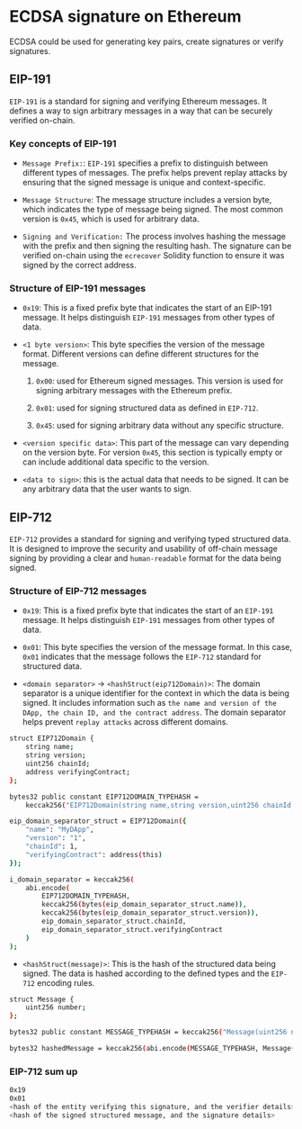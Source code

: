 # ECDSA signature on Ethereum

ECDSA could be used for generating key pairs, create signatures or verify signatures.

## EIP-191

`EIP-191` is a standard for signing and verifying Ethereum messages. It defines a way to sign arbitrary messages in a way that can be securely verified on-chain.

### Key concepts of EIP-191

* `Message Prefix:`: `EIP-191` specifies a prefix to distinguish between different types of messages. The prefix helps prevent replay attacks by ensuring that the signed message is unique and context-specific.

* `Message Structure`: The message structure includes a version byte, which indicates the type of message being signed. The most common version is `0x45`, which is used for arbitrary data.

* `Signing and Verification:` The process involves hashing the message with the prefix and then signing the resulting hash. The signature can be verified on-chain using the `ecrecover` Solidity function to ensure it was signed by the correct address.

### Structure of EIP-191 messages

* `0x19`: This is a fixed prefix byte that indicates the start of an EIP-191 message. It helps distinguish `EIP-191` messages from other types of data.

* `<1 byte version>`: This byte specifies the version of the message format. Different versions can define different structures for the message.

    1. `0x00`: used for Ethereum signed messages. This version is used for signing arbitrary messages with the Ethereum prefix.
   
    2. `0x01`: used for signing structured data as defined in `EIP-712`.

    3. `0x45`: used for signing arbitrary data without any specific structure.

* `<version specific data>`: This part of the message can vary depending on the version byte. For version `0x45`, this section is typically empty or can include additional data specific to the version.

* `<data to sign>`: this is the actual data that needs to be signed. It can be any arbitrary data that the user wants to sign.

## EIP-712

`EIP-712` provides a standard for signing and verifying typed structured data. It is designed to improve the security and usability of off-chain message signing by providing a clear and `human-readable` format for the data being signed.

### Structure of EIP-712 messages

* `0x19`: This is a fixed prefix byte that indicates the start of an `EIP-191` message. It helps distinguish `EIP-191` messages from other types of data.

* `0x01`: This byte specifies the version of the message format. In this case, `0x01` indicates that the message follows the `EIP-712` standard for structured data.

* `<domain separator>` -> `<hashStruct(eip712Domain)>`: The domain separator is a unique identifier for the context in which the data is being signed. It includes information such as `the name and version of the DApp, the chain ID, and the contract address`. The domain separator helps prevent `replay attacks` across different domains.

```bash
struct EIP712Domain {
    string name;
    string version;
    uint256 chainId;
    address verifyingContract;
};

bytes32 public constant EIP712DOMAIN_TYPEHASH = 
    keccak256("EIP712Domain(string name,string version,uint256 chainId,address verifyingContract)");

eip_domain_separator_struct = EIP712Domain({
    "name": "MyDApp",
    "version": "1",
    "chainId": 1,
    "verifyingContract": address(this)
});

i_domain_separator = keccak256(
    abi.encode(
        EIP712DOMAIN_TYPEHASH,
        keccak256(bytes(eip_domain_separator_struct.name)),
        keccak256(bytes(eip_domain_separator_struct.version)),
        eip_domain_separator_struct.chainId,
        eip_domain_separator_struct.verifyingContract
    )
);
```

* `<hashStruct(message)>`: This is the hash of the structured data being signed. The data is hashed according to the defined types and the `EIP-712` encoding rules.

```bash
struct Message {
    uint256 number;
};

bytes32 public constant MESSAGE_TYPEHASH = keccak256("Message(uint256 number)");

bytes32 hashedMessage = keccak256(abi.encode(MESSAGE_TYPEHASH, Message({ number: message })));
```

### EIP-712 sum up

```bash
0x19
0x01
<hash of the entity verifying this signature, and the verifier details>
<hash of the signed structured message, and the signature details>
```
